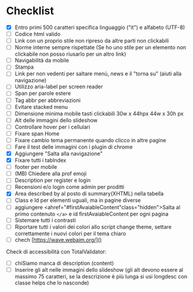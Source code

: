 # Checklist

- [X] Entro primi 500 caratteri specifica linguaggio ("it") e alfabeto (UTF-8)
- [ ] Codice html valido
- [ ] Link con un proprio stile non ripreso da altre parti non clickabili
- [ ] Norme interne sempre rispettate (Se ho uno stile per un elemento non clickabile non posso riusarlo per un altro link)
- [ ] Navigabilità da mobile
- [ ] Stampa
- [ ] Link per non vedenti per saltare menù, news e il "torna su" (aiuti alla navigazione)
- [ ] Utilizzo aria-label per screen reader
- [ ] Span per parole estere
- [ ] Tag abbr per abbreviazioni
- [ ] Evitare stacked menu
- [ ] Dimensione minima mobile tasti clickabili 30w x 44hpx 44w x 30h px
- [ ] Alt delle immagini dello slideshow
- [ ] Controllare hover per i cellulari
- [ ] Fixare span Home
- [ ] Fixare cambio tema permanente quando clicco in altre pagine
- [ ] Fare il test delle immagini con i plugin di chrome
- [X] Aggiungere "Salta alla navigazione"
- [X] Fixare tutti i tabIndex
- [ ] footer per mobile
- [ ] (MB) Chiedere alla prof emoji
- [ ] Description per register e login
- [ ] Recensioni e/o login come admin per proditti
- [X] Area described by al posto di summary(XHTML) nella tabella
- [ ] Class e Id per elementi uguali, ma in pagine diverse
- [ ] aggiungere <ahref="#firstAvaiableContent"class="hidden">Salta al primo contenuto `</a>` e id firstAvaiableContent per ogni pagina
- [ ] Sistemare tutti i contrasti
- [ ] Riportare tutti i valori dei colori allo script change theme, settare correttamente i nuovi colori per il tema chiaro
- [ ] chech [https://wave.webaim.org/]()

Check di accessibilità con TotalValidator:
- [ ] chiSiamo manca di description (content)
- [ ] Inserire gli alt nelle immagini dello slideshow (gli alt devono essere al massimo 75 caratteri, se la descrizione è più lunga si usi longdesc con classe helps che lo nasconde)
